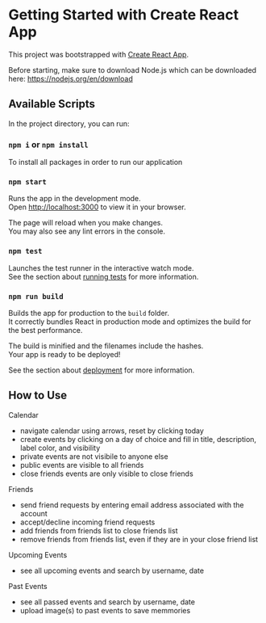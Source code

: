 # Getting Started with Create React App

This project was bootstrapped with [Create React App](https://github.com/facebook/create-react-app).

Before starting, make sure to download Node.js which can be downloaded here: https://nodejs.org/en/download

## Available Scripts

In the project directory, you can run:

### `npm i` or `npm install`
To install all packages in order to run our application

### `npm start`

Runs the app in the development mode.\
Open [http://localhost:3000](http://localhost:3000) to view it in your browser.

The page will reload when you make changes.\
You may also see any lint errors in the console.

### `npm test`

Launches the test runner in the interactive watch mode.\
See the section about [running tests](https://facebook.github.io/create-react-app/docs/running-tests) for more information.

### `npm run build`

Builds the app for production to the `build` folder.\
It correctly bundles React in production mode and optimizes the build for the best performance.

The build is minified and the filenames include the hashes.\
Your app is ready to be deployed!

See the section about [deployment](https://facebook.github.io/create-react-app/docs/deployment) for more information.

## How to Use

Calendar
- navigate calendar using arrows, reset by clicking today
- create events by clicking on a day of choice and fill in title, description, label color, and visibility
- private events are not visibile to anyone else
- public events are visible to all friends
- close friends events are only visible to close friends

Friends
- send friend requests by entering email address associated with the account
- accept/decline incoming friend requests
- add friends from friends list to close friends list 
- remove friends from friends list, even if they are in your close friend list

Upcoming Events
- see all upcoming events and search by username, date

Past Events
- see all passed events and search by username, date 
- upload image(s) to past events to save memmories 
